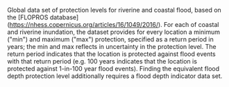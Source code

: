Global data set of protection levels for riverine and coastal flood, based on the [FLOPROS database] (https://nhess.copernicus.org/articles/16/1049/2016/). For each of coastal and riverine inundation, the dataset provides for every location a minimum ("min") and maximum ("max") protection, specified as a return period in years; the min and max reflects in uncertainty in the protection level. The return period indicates that the location is protected against flood events with that return period (e.g. 100 years indicates that the location is protected against 1-in-100 year flood events). Finding the equivalent flood depth protection level additionally requires a flood depth indicator data set.
